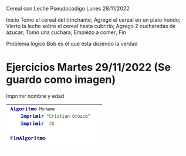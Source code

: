 Cereal con Leche Pseudocodigo Lunes 28/11/2022

Inicio 
  Tomo el cereal del trinchante; 
  Agrego el cereal en un plato hondo;
  Vierto la leche sobre el cereal hasta cubrirlo;
  Agrego 2 cucharadas de azucar;
  Tomo una cuchara; 
 Empiezo a comer;
Fin

Problema logico 
Bob es el que esta diciendo la verdad


# Ejercicios Martes 29/11/2022 (Se guardo como imagen)
Imprimir nombre y edad  

![image](https://github.com/Corozco777/Core-code-Week-2/blob/main/Imprimir%20Nombre%20y%20Edad.PNG?raw=true)
